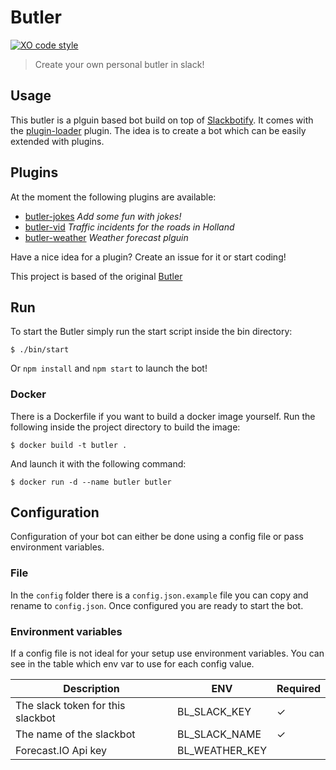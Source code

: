 
# Butler
[![XO code style](https://img.shields.io/badge/code_style-XO-5ed9c7.svg)](https://github.com/sindresorhus/xo)

> Create your own personal butler in slack!

## Usage
This butler is a plguin based bot build on top of [Slackbotify](https://www.github.com/Slackbotify/Slackbotify). It comes with the [plugin-loader](https://github.com/Slackbotify/butler-plugin-loader) plugin. The idea is to create a bot which can be easily extended with plugins.

## Plugins
At the moment the following plugins are available:
- [butler-jokes](https://github.com/Slackbotify/butler-jokes) _Add some fun with jokes!_
- [butler-vid](https://github.com/Slackbotify/butler-vid.nl) _Traffic incidents for the roads in Holland_
- [butler-weather](https://github.com/Slackbotify/butler-weather) _Weather forecast plguin_

Have a nice idea for a plugin? Create an issue for it or start coding!

This project is based of the original [Butler](https://github.com/RolfKoenders/butler)

## Run
To start the Butler simply run the start script inside the bin directory:
```
$ ./bin/start
```
Or `npm install` and `npm start` to launch the bot!

### Docker
There is a Dockerfile if you want to build a docker image yourself. Run the following inside the project directory to build the image:
```
$ docker build -t butler .
```
And launch it with the following command:
```
$ docker run -d --name butler butler
```

## Configuration
Configuration of your bot can either be done using a config file or pass environment variables.

### File
In the `config` folder there is a `config.json.example` file you can copy and rename to `config.json`. Once configured you are ready to start the bot.

### Environment variables
If a config file is not ideal for your setup use environment variables. You can see in the table which env var to use for each config value.

| Description | ENV | Required |
|-------------|-----|----------|
| The slack token for this slackbot | BL_SLACK_KEY | ✓ |
| The name of the slackbot | BL_SLACK_NAME | ✓ |
| Forecast.IO Api key | BL_WEATHER_KEY |  |
